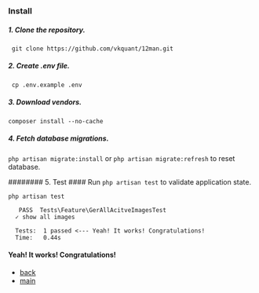 ### Install ###

##### 1. Clone the repository. ###
` git clone https://github.com/vkquant/12man.git`

##### 2. Create .env file.  ###
` cp .env.example .env`

##### 3. Download vendors.  ###
`composer install --no-cache`

##### 4. Fetch database migrations.  ###
`php artisan migrate:install` or `php artisan migrate:refresh` to reset database.

######## 5. Test  ####
Run `php artisan test` to validate application state.
```
php artisan test

   PASS  Tests\Feature\GerAllAcitveImagesTest
  ✓ show all images

  Tests:  1 passed <--- Yeah! It works! Congratulations!
  Time:   0.44s

```

#### Yeah! It works! Congratulations! ####


- [back](https://github.com/vkquant/12man/tree/master/docs)
- [main](https://github.com/vkquant/12man)
